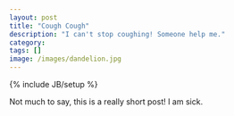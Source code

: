 ```yaml
---
layout: post
title: "Cough Cough"
description: "I can't stop coughing! Someone help me."
category: 
tags: []
image: /images/dandelion.jpg
---
```

{% include JB/setup %}

Not much to say, this is a really short post! I am sick. 
